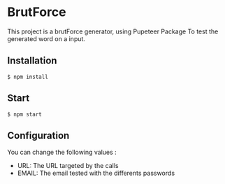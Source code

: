 # BrutForce
This project is a brutForce generator, 
using Pupeteer Package
To test the generated word on a input.

## Installation
```
$ npm install
```

## Start
```
$ npm start
```

## Configuration
You can change the following values :
* URL: The URL targeted by the calls
* EMAIL: The email tested with the differents passwords
